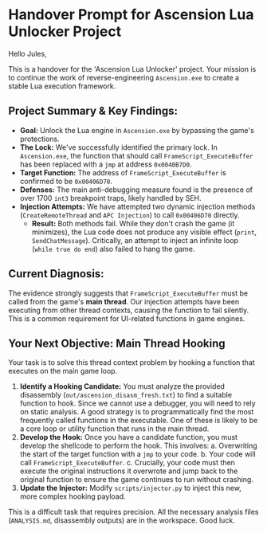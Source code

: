 # Handover Prompt for Ascension Lua Unlocker Project

Hello Jules,

This is a handover for the 'Ascension Lua Unlocker' project. Your mission is to continue the work of reverse-engineering `Ascension.exe` to create a stable Lua execution framework.

## Project Summary & Key Findings:

*   **Goal:** Unlock the Lua engine in `Ascension.exe` by bypassing the game's protections.
*   **The Lock:** We've successfully identified the primary lock. In `Ascension.exe`, the function that should call `FrameScript_ExecuteBuffer` has been replaced with a `jmp` at address `0x0040B7D0`.
*   **Target Function:** The address of `FrameScript_ExecuteBuffer` is confirmed to be `0x00406D70`.
*   **Defenses:** The main anti-debugging measure found is the presence of over 1700 `int3` breakpoint traps, likely handled by SEH.
*   **Injection Attempts:** We have attempted two dynamic injection methods (`CreateRemoteThread` and `APC Injection`) to call `0x00406D70` directly.
    *   **Result:** Both methods fail. While they don't crash the game (it minimizes), the Lua code does not produce any visible effect (`print`, `SendChatMessage`). Critically, an attempt to inject an infinite loop (`while true do end`) also failed to hang the game.

## Current Diagnosis:

The evidence strongly suggests that `FrameScript_ExecuteBuffer` must be called from the game's **main thread**. Our injection attempts have been executing from other thread contexts, causing the function to fail silently. This is a common requirement for UI-related functions in game engines.

## Your Next Objective: Main Thread Hooking

Your task is to solve this thread context problem by hooking a function that executes on the main game loop.

1.  **Identify a Hooking Candidate:** You must analyze the provided disassembly (`out/ascension_disasm_fresh.txt`) to find a suitable function to hook. Since we cannot use a debugger, you will need to rely on static analysis. A good strategy is to programmatically find the most frequently called functions in the executable. One of these is likely to be a core loop or utility function that runs in the main thread.
2.  **Develop the Hook:** Once you have a candidate function, you must develop the shellcode to perform the hook. This involves:
    a.  Overwriting the start of the target function with a `jmp` to your code.
    b.  Your code will call `FrameScript_ExecuteBuffer`.
    c.  Crucially, your code must then execute the original instructions it overwrote and jump back to the original function to ensure the game continues to run without crashing.
3.  **Update the Injector:** Modify `scripts/injector.py` to inject this new, more complex hooking payload.

This is a difficult task that requires precision. All the necessary analysis files (`ANALYSIS.md`, disassembly outputs) are in the workspace. Good luck.
